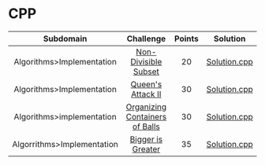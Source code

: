 # CPP

Subdomain|Challenge|Points|Solution
:-:|:-:|:-:|:-:
Algorithms>Implementation|[Non-Divisible Subset](https://www.hackerrank.com/challenges/non-divisible-subset/problem)|20|[Solution.cpp](https://github.com/andy489/Data_Structures_and_Algorithms_CPP/blob/master/Algorithms/Implementation/Non-Divisible%20Subset.cpp)
Algorithms>Implementation|[Queen's Attack II](https://www.hackerrank.com/challenges/queens-attack-2/problem)|30|[Solution.cpp](https://github.com/andy489/Data_Structures_and_Algorithms_CPP/blob/master/Algorithms/Implementation/Queen's%20Attack%20II.cpp)
Algorithms>implementation|[Organizing Containers of Balls](https://www.hackerrank.com/challenges/organizing-containers-of-balls/problem)|30|[Solution.cpp](https://github.com/andy489/Data_Structures_and_Algorithms_CPP/blob/master/Algorithms/Implementation/Organizing%20Containers%20of%20Balls.cpp)
Algorrithms>Implementation|[Bigger is Greater](https://www.hackerrank.com/challenges/bigger-is-greater/problem)|35|[Solution.cpp](https://github.com/andy489/Data_Structures_and_Algorithms_CPP/blob/master/Algorithms/Implementation/Bigger%20is%20Greater.cpp)
